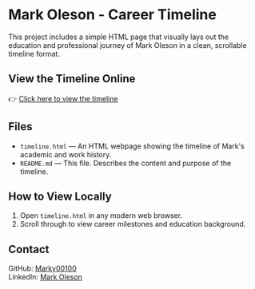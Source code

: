 # Mark Oleson - Career Timeline

This project includes a simple HTML page that visually lays out the education and professional journey of Mark Oleson in a clean, scrollable timeline format.

##  View the Timeline Online

👉 [Click here to view the timeline](https://marky00100.github.io/career-timeline/)

## Files

- `timeline.html` — An HTML webpage showing the timeline of Mark's academic and work history.
- `README.md` — This file. Describes the content and purpose of the timeline.

## How to View Locally

1. Open `timeline.html` in any modern web browser.
2. Scroll through to view career milestones and education background.

## Contact

GitHub: [Marky00100](https://github.com/Marky00100)  
LinkedIn: [Mark Oleson](https://www.linkedin.com/in/mark-oleson-38b661161/)
